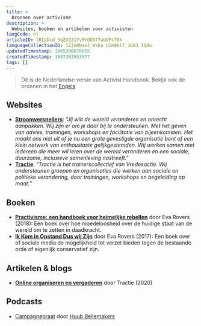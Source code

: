 ```yaml
---
title: >
  Bronnen over activisme
description: >
  Websites, boeken en artikelen voor activisten
langCode: nl
articleID: lRIgDcd_SqZUZ21YvMYdU977aUQFcT0k
languageCollectionID: 1ZJn8NaxJ_WxKa_U1m9Xlf_1G93_IQ8u
updatedTimestamp: 1665396676655
createdTimestamp: 1587383553977
tags: []
---
```


> Dit is de Nederlandse versie van Activist Handbook. Bekijk ook de bronnen in het [Engels](/resources).

## Websites

-   [**Stroomversnellers**](https://www.stroomversnellers.org/resources/): _"Jij wilt de wereld veranderen en onrecht aanpakken. Wij zijn er om je daar bij te ondersteunen. Met het geven van advies, trainingen, workshops en facilitatie van bijeenkomsten. Het maakt ons niet uit of je nu een grote gevestigde organisatie bent of een klein netwerk van enthousiaste gelijkgestemden. Wij werken samen met iedereen die meer wil leren over de wereld veranderen en een sociale, duurzame, inclusieve samenleving nastreeft."_
-   [**Tractie**](https://www.tractie.be/nl/tools): “_Tractie is het trainerscollectief van Vredesactie. Wij ondersteunen groepen en organisaties die werken aan sociale en politieke verandering, door trainingen, workshops en begeleiding op maat._”

## **Boeken**

-   [**Practivisme: een handboek voor heimelijke rebellen**](https://www.hetkanwel.nl/2018/05/19/practivisme-een-handboek-voor-heimelijke-rebellen/) door Eva Rovers (2018): Een boek over hoe moedeloosheid over de huidige staat van de wereld om te zetten in daadkracht.
-   [**Ik Kom in Opstand Dus wij Zijn**](https://www.globalinfo.nl/Recensies-enzo/eva-rovers-ik-kom-in-opstand-dus-wij-zijn) door Eva Rovers (2017): Een boek over of sociale media de mogelijkheid tot verzet bieden tegen de bestaande orde of eigenlijk conservatief zijn.

## **Artikelen & blogs**

-   [**Online organiseren en vergaderen**](https://tractie.be/nl/online-organiseren-en-vergaderen) door Tractie (2020)

## Podcasts

-   [Campagnepraat](https://twitter.com/campagnepraat) door [Huub Bellemakers](https://www.huubbellemakers.nl)